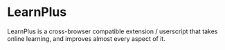 # LearnPlus
LearnPlus is a cross-browser compatible extension / userscript that takes online learning, and improves almost every aspect of it.
